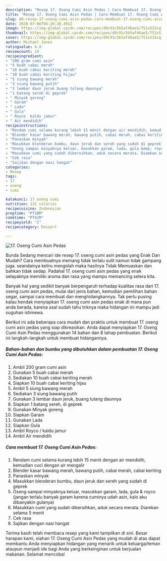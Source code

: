 ```yaml
---
description: "Resep 17. Oseng Cumi Asin Pedas | Cara Membuat 17. Oseng Cumi Asin Pedas Yang Sempurna"
title: "Resep 17. Oseng Cumi Asin Pedas | Cara Membuat 17. Oseng Cumi Asin Pedas Yang Sempurna"
slug: 80-resep-17-oseng-cumi-asin-pedas-cara-membuat-17-oseng-cumi-asin-pedas-yang-sempurna
date: 2020-07-06T04:26:38.491Z
image: https://img-global.cpcdn.com/recipes/d0c91c5b5af46ae5/751x532cq70/17-oseng-cumi-asin-pedas-foto-resep-utama.jpg
thumbnail: https://img-global.cpcdn.com/recipes/d0c91c5b5af46ae5/751x532cq70/17-oseng-cumi-asin-pedas-foto-resep-utama.jpg
cover: https://img-global.cpcdn.com/recipes/d0c91c5b5af46ae5/751x532cq70/17-oseng-cumi-asin-pedas-foto-resep-utama.jpg
author: Michael Jones
ratingvalue: 4.8
reviewcount: 14
recipeingredient:
- "200 gram cumi asin"
- "5 buah cabai merah"
- "10 buah cabai keriting merah"
- "10 buah cabai keriting hijau"
- "5 siung bawang merah"
- "3 siung bawang putih"
- "3 lembar daun jeruk buang tulang daunnya"
- "1 batang sereh di geprek"
- " Minyak goreng"
- " Garam"
- " Lada"
- " Gula"
- " Royco  kaldu jamur"
- " Air mendidih"
recipeinstructions:
- "Rendam cumi selama kurang lebih 15 menit dengan air mendidih, kemudian cuci dengan air mengalir"
- "Blender kasar bawang merah, bawang putih, cabai merah, cabai keriting"
- "Panaskan minyak"
- "Masukkan blenderan bumbu, daun jeruk dan sereh yang sudah di geprek"
- "Oseng sampai minyaknya keluar, masukkan garam, lada, gula &amp; royco (jangan terlalu banyak garam karena cuminya udah asin, kalo aku dibanyakin gulanya)"
- "Masukkan cumi yang sudah dibersihkan, aduk secara merata. Diamkan selama 5 menit"
- "Cek rasa"
- "Sajikan dengan nasi hangat"
categories:
- Resep
tags:
- 17
- oseng
- cumi

katakunci: 17 oseng cumi 
nutrition: 131 calories
recipecuisine: Indonesian
preptime: "PT10M"
cooktime: "PT42M"
recipeyield: "2"
recipecategory: Dessert

---
```



![17. Oseng Cumi Asin Pedas](https://img-global.cpcdn.com/recipes/d0c91c5b5af46ae5/751x532cq70/17-oseng-cumi-asin-pedas-foto-resep-utama.jpg)

Bunda Sedang mencari ide resep 17. oseng cumi asin pedas yang Enak Dan Mudah? Cara membuatnya memang tidak terlalu sulit namun tidak gampang juga. seandainya keliru mengolah maka hasilnya Tidak Memuaskan dan bahkan tidak sedap. Padahal 17. oseng cumi asin pedas yang enak selayaknya memiliki aroma dan rasa yang mampu memancing selera kita.

Banyak hal yang sedikit banyak berpengaruh terhadap kualitas rasa dari 17. oseng cumi asin pedas, mulai dari jenis bahan, kemudian pemilihan bahan segar, sampai cara membuat dan menghidangkannya. Tak perlu pusing kalau hendak menyiapkan 17. oseng cumi asin pedas enak di mana pun anda berada, karena asal sudah tahu triknya maka hidangan ini mampu jadi suguhan istimewa.




Berikut ini ada beberapa cara mudah dan praktis untuk membuat 17. oseng cumi asin pedas yang siap dikreasikan. Anda dapat menyiapkan 17. Oseng Cumi Asin Pedas menggunakan 14 bahan dan 8 tahap pembuatan. Berikut ini langkah-langkah untuk membuat hidangannya.

<!--inarticleads1-->

##### Bahan-bahan dan bumbu yang dibutuhkan dalam pembuatan 17. Oseng Cumi Asin Pedas:

1. Ambil 200 gram cumi asin
1. Gunakan 5 buah cabai merah
1. Sediakan 10 buah cabai keriting merah
1. Siapkan 10 buah cabai keriting hijau
1. Ambil 5 siung bawang merah
1. Sediakan 3 siung bawang putih
1. Gunakan 3 lembar daun jeruk, buang tulang daunnya
1. Siapkan 1 batang sereh, di geprek
1. Gunakan  Minyak goreng
1. Siapkan  Garam
1. Gunakan  Lada
1. Siapkan  Gula
1. Ambil  Royco / kaldu jamur
1. Ambil  Air mendidih




<!--inarticleads2-->

##### Cara membuat 17. Oseng Cumi Asin Pedas:

1. Rendam cumi selama kurang lebih 15 menit dengan air mendidih, kemudian cuci dengan air mengalir
1. Blender kasar bawang merah, bawang putih, cabai merah, cabai keriting
1. Panaskan minyak
1. Masukkan blenderan bumbu, daun jeruk dan sereh yang sudah di geprek
1. Oseng sampai minyaknya keluar, masukkan garam, lada, gula &amp; royco (jangan terlalu banyak garam karena cuminya udah asin, kalo aku dibanyakin gulanya)
1. Masukkan cumi yang sudah dibersihkan, aduk secara merata. Diamkan selama 5 menit
1. Cek rasa
1. Sajikan dengan nasi hangat




Terima kasih telah membaca resep yang kami tampilkan di sini. Besar harapan kami, olahan 17. Oseng Cumi Asin Pedas yang mudah di atas dapat membantu Anda menyiapkan hidangan yang menarik untuk keluarga/teman ataupun menjadi ide bagi Anda yang berkeinginan untuk berjualan makanan. Selamat mencoba!
